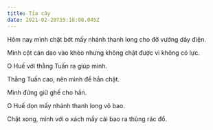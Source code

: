 ```yaml
---
title: Tỉa cây
date: 2021-02-20T15:16:08.045Z
---
```


Hôm nay mình chặt bớt mấy nhánh thanh long cho đỡ vướng dây điện.

Mình cột cán dao vào khèo nhưng không chặt được vì không có lực.

O Huế với thằng Tuấn ra giúp mình.

Thằng Tuấn cao, nên mình để hắn chặt.

Mình đứng giữ ghế cho hắn.

O Huế dọn mấy nhánh thanh long vô bao.

Chặt xong, mình với o xách mấy cái bao ra thùng rác đổ.
